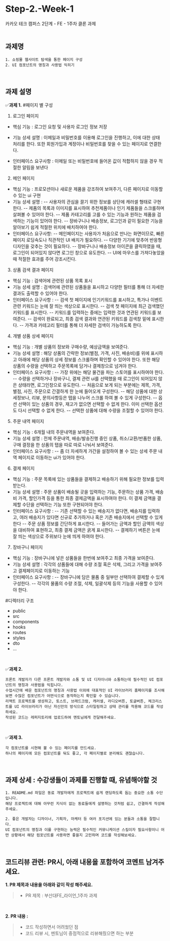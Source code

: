 # Step-2.-Week-1
카카오 테크 캠퍼스 2단계 - FE - 1주차 클론 과제
</br>
</br>
## **과제명**
```
1. 쇼핑몰 웹사이트 탐색을 통한 페이지 구성
2. UI 컴포넌트의 명칭과 사용법 익히기
```
</br>

## **과제 설명**

✅**과제 1.**
#페이지 별 구성
1. 로그인 페이지
- 핵심 기능 : 로그인 요청 및 사용자 로그인 정보 저장
- 기능 상세 설명 : 이메일과 비밀번호를 이용해 로그인을 진행하고, 이에 대한 상태 처리를 한다. 또한 회원가입과 계정이나 비밀번호를 찾을 수 있는 페이지로 연결한다.

- 인터페이스 요구사항 : 이메일 또는 비밀번호에 들어온 값이 적합하지 않을 경우 적절한 알림을 보낸다


2. 메인 페이지
- 핵심 기능 : 프로모션이나 새로운 제품을 강조하여 보여주기, 다른 페이지로 이동할 수 있는 ui 구현
- 기능 상세 설명 : 
-- 사용자의 관심을 끌기 위한 정보를 상단에 캐러셀 형태로 구현한다. 
-- 제품의 목록과 이미지를 표시하여 추천제품이나 인기 제품들을 스크롤하며 살펴볼 수 있어야 한다.
-- 제품 카테고리를 고를 수 있는 기능과 원하는 제품을 검색하는 기능이 있어야 한다.
-- 장바구니나 배송정보, 로그인과 같이 필요한 기능을 알아보기 쉽게 적절한 위치에 배치하여야 한다.
- 인터페이스 요구사항:
-- 메인페이지는 사용자가 처음으로 만나는 화면이므로, 빠른 페이지 로딩속도나 직관적인 UI 배치가 필요하다.
-- 다양한 기기에 맞추어 반응형 디자인을 갖추는 것이 필요하다.
-- 장바구니나 배송정보 아이콘을 클릭하였을 때, 로그인이 되어있지 않다면 로그인 창으로 유도한다.
-- UI에 마우스를 가져다놓았을 때 적절한 효과를 주어 강조시킨다.


3. 상품 검색 결과 페이지
- 핵심 기능 : 검색어에 관련된 상품 목록 표시
- 기능 상세 설명 : 검색어에 관련된 상품들을 표시하고 다양한 필터를 통해 더 자세한 결과도 출력할 수 있어야 한다.
- 인터페이스 요구사항 : 
-- 검색 첫 페이지에 인기키워드를 표시하고, 특가나 이벤트 관련 키워드는 눈에 잘 띄는 색상으로 표시한다.
-- 검색 첫 페이지에 최근 검색했던 키워드를 표시한다.
-- 키워드를 입력하는 중에는 입력한 것과 연관된 키워드를 보여준다.
-- 검색이 완료되고, 최종 검색 결과와 연관된 키워드를 검색창 밑에 표시한다.
-- 가격과 카테고리 필터를 통해 더 자세한 검색이 가능하도록 한다.

4. 개별 상품 상세 페이지
- 핵심 기능 : 개별 상품의 정보와 구매수량, 예상금액을 보여준다.
- 기능 상세 설명 : 해당 상품의 간략한 정보(별점, 가격, 사진, 배송비)를 위에 표시하고 아래에 해당 상품의 상세 정보를 스크롤하며 확인할 수 있어야 한다. 또한 해당 상품의 수량을 선택하고 주문목록에 담거나 결제창으로 넘겨야 한다.
- 인터페이스 요구사항 : 
-- 가장 위에는 해당 물건을 파는 스토어를 표시하여야 한다.
-- 수량을 선택하거나 장바구니, 결제 관련 ui를 선택했을 때 로그인이 되어있지 않은 상태라면, 로그인창으로 유도한다.
-- 처음으로 보게 되는 부분에는 제목, 가격, 별점, 사진, 주문으로 간결하게 한 눈에 들어오게 구성한다.
-- 해당 상품에 대한 상세정보나, 리뷰, 문의사항등은 탭을 나누어 스크롤 하여 볼 수 있게 구성한다.
-- 옵션 선택이 있는 상품의 경우, 재고가 없으면 선택할 수 없게 한다. 이미 선택한 옵션도 다시 선택할 수 없게 한다.
-- 선택한 상품에 대해 수량을 조절할 수 있어야 한다.



5. 주문 내역 페이지
- 핵심 기능 : 6개월 내의 주문내역을 보여준다.
- 기능 상세 설명 : 전체 주문내역, 배송/발송진행 중인 상품, 취소/교환/반품한 상품, 구매 결정을 한 상품의 탭을 따로 따로 나눠서 보여준다.
- 인터페이스 요구사항 : 
-- 좀 더 자세하게 가간을 설정하여 볼 수 있는 상세 주문 내역 페이지로 이동하는 ui가 있어야 한다.

6. 결제 페이지
- 핵심 기능 : 주문 목록에 있는 상품들을 결제하고 배송하기 위해 필요한 정보를 입력받는다.
- 기능 상세 설명 : 주문 상품이 배송될 곳을 입력하는 기능, 주문하는 상품 가격, 배송비 가격, 할인가격 등을 통한 최종 결제금액을 표시하여야 한다. 이 결제 금액을 결제할 수단을 선택하는 기능 또한 구현되어야 한다.
- 인터페이스 요구사항 : 
-- 기존 선택할 수 있는 배송지가 없다면, 배송지를 입력하고, 여러 배송지가 있다면 신규로 추가하거나 혹은 기존 배송지에서 선택할 수 있게 한다
-- 주문 상품 정보를 간단하게 표시한다.
-- 들어가는 금액과 할인 금액의 색상을 대비하여 표현하고, 최종 결제 금액은 굵게 표시한다.
-- 결제하기 버튼은 눈에 잘 띄는 색상으로 주위보다 눈에 띄게 하여야 한다.


7. 장바구니 페이지
- 핵심 기능 : 장바구니에 넣은 상품들을 한번에 보여주고 최종 가격을 보여준다.
- 기능 상세 설명 : 각각의 상품들에 대해 수량 조절 혹은 삭제, 그리고 가격을 보여주고 결제페이지로 이동하는 기능
- 인터페이스 요구사항 : 
-- 장바구니에 담은 물품 중 일부만 선택하여 결제할 수 있게 구성한다.
-- 각각의 물품의 수량 조절, 삭제, 일괄삭제 등의 기능을 사용할 수 있어야 한다.


#디렉터리 구조
- public
- src
- components
- hooks
- routes
- styles
- dto
- ...


</br>

✅**과제 2.**

```
프론트 개발자가 다른 프론트 개발자와 소통 및 UI 디자이너와 소통하는데 필수적인 UI 컴포넌트의 명칭과 사용법을 익힙니다.
수업시간에 배운 컴포넌트의 명칭과 사용법 이외에 대표적인 UI 라이브러리 홈페이지를 조사해보면 수많은 컴포넌트가 어떤식으로 동작하는지 확인할 수 있습니다.
리액트 프로젝트를 생성하고, 토스트, 브래드크럼, 캐러셀, 라디오버튼, 토글버튼, 체크리스트를 UI 라이브러리가 아닌 자신만의 방식으로 스타일링하고 상태 관리를 적용해 코드를 작성하세요.
작성된 코드는 레퍼지토리에 업로드하여 멘토님에게 전달해주세요.
```

</br>

✅**과제 3.**

```
각 컴포넌트를 시현해 볼 수 있는 페이지를 만드세요. 
하나의 페이지에 모든 컴포넌트를 둬도 좋고, 각 페이지별로 분리해도 괜찮습니다.
```

</br>

## **과제 상세 : 수강생들이 과제를 진행할 때, 유념해야할 것**
```
1. README.md 파일은 동료 개발자에게 프로젝트에 쉽게 랜딩하도록 돕는 중요한 소통 수단입니다. 
해당 프로젝트에 대해 아무런 지식이 없는 동료들에게 설명하는 것처럼 쉽고, 간결하게 작성해주세요.

2. 좋은 개발자는 디자이너, 기획자, 마케터 등 여러 포지션에 있는 분들과 소통을 잘합니다. 
UI 컴포넌트의 명칭과 이를 구현하는 능력은 필수적인 커뮤니케이션 스킬이자 필요사항이니 어떤 상황에서 해당 컴포넌트를 사용하면 좋을지 고민하며 코드를 작성해보세요.
```
</br>

## **코드리뷰 관련: PR시, 아래 내용을 포함하여 코멘트 남겨주세요.**
**1. PR 제목과 내용을 아래와 같이 작성 해주세요.**

>- PR 제목 : 부산대FE_라이언_1주차 과제

</br>

**2. PR 내용 :**

>- 코드 작성하면서 어려웠던 점
>- 코드 리뷰 시, 멘토님이 중점적으로 리뷰해줬으면 하는 부분
